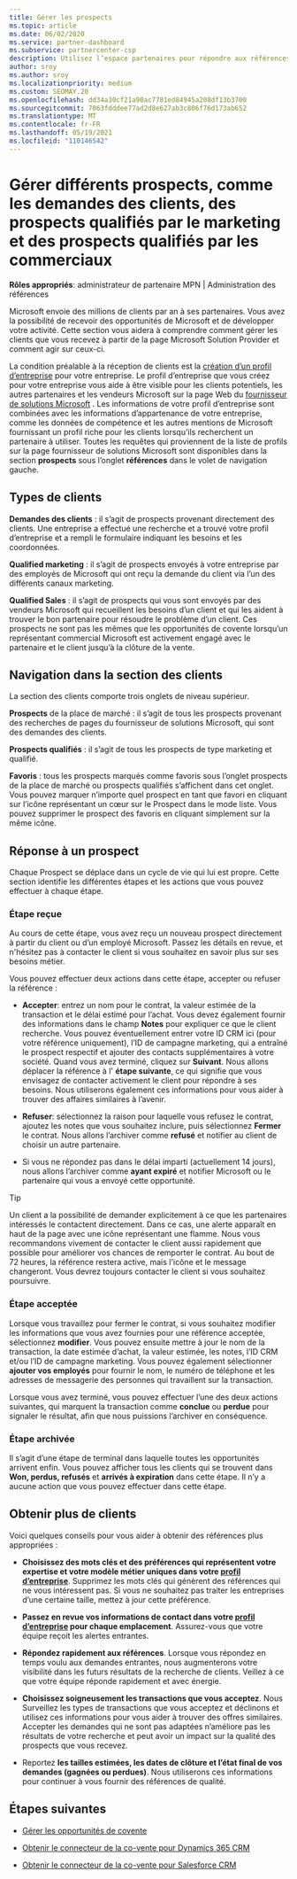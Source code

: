 ```yaml
---
title: Gérer les prospects
ms.topic: article
ms.date: 06/02/2020
ms.service: partner-dashboard
ms.subservice: partnercenter-csp
description: Utilisez l’espace partenaires pour répondre aux références et gérer les prospects et les références nouveaux, existants et archivés. Découvrez également comment obtenir plus de références à l’avenir.
author: sroy
ms.author: sroy
ms.localizationpriority: medium
ms.custom: SEOMAY.20
ms.openlocfilehash: dd34a30cf21a90ac7781ed84945a208df13b3700
ms.sourcegitcommit: 7063fdddee77ad2d8e627ab3c806f76d173ab652
ms.translationtype: MT
ms.contentlocale: fr-FR
ms.lasthandoff: 05/19/2021
ms.locfileid: "110146542"
---
```

# <a name="manage-different-leads-like-customer-inquiries-marketing-qualified-leads-and-sales-qualified-leads"></a>Gérer différents prospects, comme les demandes des clients, des prospects qualifiés par le marketing et des prospects qualifiés par les commerciaux

**Rôles appropriés**: administrateur de partenaire MPN | Administration des références

Microsoft envoie des millions de clients par an à ses partenaires. Vous avez la possibilité de recevoir des opportunités de Microsoft et de développer votre activité. Cette section vous aidera à comprendre comment gérer les clients que vous recevez à partir de la page Microsoft Solution Provider et comment agir sur ceux-ci.

La condition préalable à la réception de clients est la [création d’un profil d’entreprise](create-a-marketing-profile.md) pour votre entreprise. Le profil d’entreprise que vous créez pour votre entreprise vous aide à être visible pour les clients potentiels, les autres partenaires et les vendeurs Microsoft sur la page Web du [fournisseur de solutions Microsoft](https://www.microsoft.com/solution-providers/home) . Les informations de votre profil d’entreprise sont combinées avec les informations d’appartenance de votre entreprise, comme les données de compétence et les autres mentions de Microsoft fournissant un profil riche pour les clients lorsqu’ils recherchent un partenaire à utiliser. Toutes les requêtes qui proviennent de la liste de profils sur la page fournisseur de solutions Microsoft sont disponibles dans la section **prospects** sous l’onglet **références** dans le volet de navigation gauche.

## <a name="types-of-leads"></a>Types de clients

**Demandes des clients** : il s’agit de prospects provenant directement des clients. Une entreprise a effectué une recherche et a trouvé votre profil d’entreprise et a rempli le formulaire indiquant les besoins et les coordonnées.

**Qualified marketing** : il s’agit de prospects envoyés à votre entreprise par des employés de Microsoft qui ont reçu la demande du client via l’un des différents canaux marketing.

**Qualified Sales** : il s’agit de prospects qui vous sont envoyés par des vendeurs Microsoft qui recueillent les besoins d’un client et qui les aident à trouver le bon partenaire pour résoudre le problème d’un client. Ces prospects ne sont pas les mêmes que les opportunités de covente lorsqu’un représentant commercial Microsoft est activement engagé avec le partenaire et le client jusqu’à la clôture de la vente.

## <a name="navigating-the-leads-section"></a>Navigation dans la section des clients

La section des clients comporte trois onglets de niveau supérieur. 

**Prospects** de la place de marché : il s’agit de tous les prospects provenant des recherches de pages du fournisseur de solutions Microsoft, qui sont des demandes des clients.

**Prospects qualifiés** : il s’agit de tous les prospects de type marketing et qualifié.

**Favoris** : tous les prospects marqués comme favoris sous l’onglet prospects de la place de marché ou prospects qualifiés s’affichent dans cet onglet. Vous pouvez marquer n’importe quel prospect en tant que favori en cliquant sur l’icône représentant un cœur sur le Prospect dans le mode liste. Vous pouvez supprimer le prospect des favoris en cliquant simplement sur la même icône.

## <a name="responding-to-a-lead"></a>Réponse à un prospect

Chaque Prospect se déplace dans un cycle de vie qui lui est propre. Cette section identifie les différentes étapes et les actions que vous pouvez effectuer à chaque étape.

### <a name="received-stage"></a>Étape reçue

Au cours de cette étape, vous avez reçu un nouveau prospect directement à partir du client ou d’un employé Microsoft. Passez les détails en revue, et n'hésitez pas à contacter le client si vous souhaitez en savoir plus sur ses besoins métier.

Vous pouvez effectuer deux actions dans cette étape, accepter ou refuser la référence :

- **Accepter**: entrez un nom pour le contrat, la valeur estimée de la transaction et le délai estimé pour l’achat. Vous devez également fournir des informations dans le champ **Notes** pour expliquer ce que le client recherche. Vous pouvez éventuellement entrer votre ID CRM ici (pour votre référence uniquement), l’ID de campagne marketing, qui a entraîné le prospect respectif et ajouter des contacts supplémentaires à votre société. Quand vous avez terminé, cliquez sur **Suivant**. Nous allons déplacer la référence à l' **étape suivante**, ce qui signifie que vous envisagez de contacter activement le client pour répondre à ses besoins. Nous utiliserons également ces informations pour vous aider à trouver des affaires similaires à l’avenir. 

- **Refuser**: sélectionnez la raison pour laquelle vous refusez le contrat, ajoutez les notes que vous souhaitez inclure, puis sélectionnez **Fermer** le contrat. Nous allons l’archiver comme **refusé** et notifier au client de choisir un autre partenaire.

- Si vous ne répondez pas dans le délai imparti (actuellement 14 jours), nous allons l’archiver comme **ayant expiré** et notifier Microsoft ou le partenaire qui vous a envoyé cette opportunité.

> [!TIP]
> Un client a la possibilité de demander explicitement à ce que les partenaires intéressés le contactent directement. Dans ce cas, une alerte apparaît en haut de la page avec une icône représentant une flamme. Nous vous recommandons vivement de contacter le client aussi rapidement que possible pour améliorer vos chances de remporter le contrat. Au bout de 72 heures, la référence restera active, mais l'icône et le message changeront. Vous devrez toujours contacter le client si vous souhaitez poursuivre.

### <a name="accepted-stage"></a>Étape acceptée

Lorsque vous travaillez pour fermer le contrat, si vous souhaitez modifier les informations que vous avez fournies pour une référence acceptée, sélectionnez **modifier**. Vous pouvez ensuite mettre à jour le nom de la transaction, la date estimée d’achat, la valeur estimée, les notes, l’ID CRM et/ou l’ID de campagne marketing.  Vous pouvez également sélectionner **ajouter vos employés** pour fournir le nom, le numéro de téléphone et les adresses de messagerie des personnes qui travaillent sur la transaction.

Lorsque vous avez terminé, vous pouvez effectuer l’une des deux actions suivantes, qui marquent la transaction comme **conclue** ou **perdue** pour signaler le résultat, afin que nous puissions l’archiver en conséquence.

### <a name="archived-stage"></a>Étape archivée

Il s’agit d’une étape de terminal dans laquelle toutes les opportunités arrivent enfin. Vous pouvez afficher tous les clients qui se trouvent dans **Won, perdus, refusés** et **arrivés à expiration** dans cette étape. Il n’y a aucune action que vous pouvez effectuer dans cette étape.

## <a name="getting-more-leads"></a>Obtenir plus de clients

Voici quelques conseils pour vous aider à obtenir des références plus appropriées :

- **Choisissez des mots clés et des préférences qui représentent votre expertise et votre modèle métier uniques dans votre [profil d’entreprise](create-a-marketing-profile.md)**. Supprimez les mots clés qui génèrent des références qui ne vous intéressent pas. Si vous ne souhaitez pas traiter les entreprises d’une certaine taille, mettez à jour cette préférence.

- **Passez en revue vos informations de contact dans votre [profil d’entreprise](create-a-marketing-profile.md) pour chaque emplacement**. Assurez-vous que votre équipe reçoit les alertes entrantes.

- **Répondez rapidement aux références**. Lorsque vous répondez en temps voulu aux demandes entrantes, nous augmenterons votre visibilité dans les futurs résultats de la recherche de clients. Veillez à ce que votre équipe réponde rapidement et avec énergie.

- **Choisissez soigneusement les transactions que vous acceptez**. Nous Surveillez les types de transactions que vous acceptez et déclinons et utilisez ces informations pour vous aider à trouver des offres similaires. Accepter les demandes qui ne sont pas adaptées n’améliore pas les résultats de votre recherche et peut avoir un impact sur la qualité des prospects que vous recevez.

- Reportez **les tailles estimées, les dates de clôture et l’état final de vos demandes (gagnées ou perdues)**. Nous utiliserons ces informations pour continuer à vous fournir des références de qualité.

## <a name="next-steps"></a>Étapes suivantes

- [Gérer les opportunités de covente](manage-co-sell-opportunities.md)

- [Obtenir le connecteur de la co-vente pour Dynamics 365 CRM](connector-dynamics.md)

- [Obtenir le connecteur de la co-vente pour Salesforce CRM](connector-salesforce.md)
